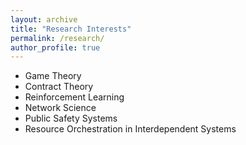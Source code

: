 ```yaml
---
layout: archive
title: "Research Interests"
permalink: /research/
author_profile: true
---
```


- Game Theory
- Contract Theory
- Reinforcement Learning
- Network Science
- Public Safety Systems
- Resource Orchestration in Interdependent Systems
